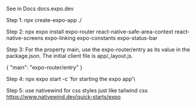 See in Docs docs.expo.dev

Step 1: npx create-expo-app ./

Step 2: npx expo install expo-router react-native-safe-area-context react-native-screens expo-linking expo-constants expo-status-bar

Step 3: For the property main, use the expo-router/entry as its value in the package.json. The initial client file is app/\_layout.js.

{
"main": "expo-router/entry"
}

Step 4: npx expo start -c 'for starting the expo app'\

Step 5: use nativewind for css styles just like tailwind css https://www.nativewind.dev/quick-starts/expo
